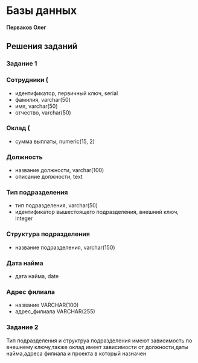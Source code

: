 # Базы данных

**Перваков Олег**

## Решения заданий

### Задание 1
### Сотрудники (
- идентификатор, первичный ключ, serial
- фамилия, varchar(50)
- имя, varchar(50)
- отчество, varchar(50)
### Оклад (
- сумма выплаты, numeric(15, 2)
### Должность
- название должности, varchar(100)
- описание должности, text
### Тип подразделения
- тип подразделения, varchar(50)
- идентификатор вышестоящего подразделения, внешний ключ, integer
### Структура подразделения
- название подразделения, varchar(150)
### Дата найма
- дата найма, date
### Адрес филиала
- название VARCHAR(100)
- адрес_филиала VARCHAR(255)
### Задание 2
Тип подразделения и структруа подразделения имеют зависимость по внешнему ключу,также оклад имеет зависимости от должности,даты найма,адреса филиала и проекта в который назначен
